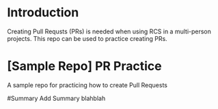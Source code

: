 # Introduction
Creating Pull Requsts (PRs) is needed when using RCS in a multi-person projects.
This repo can be used to practice creating PRs.

# [Sample Repo] PR Practice
A sample repo for practicing how to create Pull Requests

#Summary
Add Summary blahblah